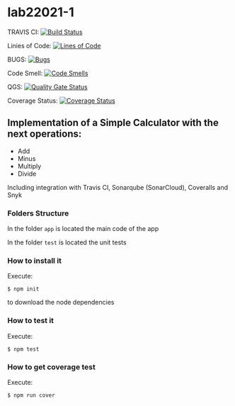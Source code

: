 # lab22021-1

TRAVIS CI:  [![Build Status](https://travis-ci.org/estebanrestrepo07/lab22021-1.svg?branch=main)](https://travis-ci.org/estebanrestrepo07/lab22021-1)

Linies of Code: [![Lines of Code](https://sonarcloud.io/api/project_badges/measure?project=estebanrestrepo07_lab22021-1&metric=ncloc)](https://sonarcloud.io/dashboard?id=estebanrestrepo07_lab22021-1) 

BUGS: [![Bugs](https://sonarcloud.io/api/project_badges/measure?project=estebanrestrepo07_lab22021-1&metric=bugs)](https://sonarcloud.io/dashboard?id=estebanrestrepo07_lab22021-1)

Code Smell: [![Code Smells](https://sonarcloud.io/api/project_badges/measure?project=estebanrestrepo07_lab22021-1&metric=code_smells)](https://sonarcloud.io/dashboard?id=estebanrestrepo07_lab22021-1)

QGS: [![Quality Gate Status](https://sonarcloud.io/api/project_badges/measure?project=estebanrestrepo07_lab22021-1&metric=alert_status)](https://sonarcloud.io/dashboard?id=estebanrestrepo07_lab22021-1)

Coverage Status: [![Coverage Status](https://coveralls.io/repos/github/estebanrestrepo07/lab22021-1/badge.svg?branch=main)](https://coveralls.io/github/estebanrestrepo07/lab22021-1?branch=main)

## Implementation of a Simple Calculator with the next operations:

* Add
* Minus
* Multiply
* Divide

Including integration with Travis CI, Sonarqube (SonarCloud), Coveralls and Snyk

### Folders Structure

In the folder `app` is located the main code of the app

In the folder `test` is located the unit tests

### How to install it

Execute:

```shell
$ npm init
```
to download the node dependencies

### How to test it

Execute:

```shell
$ npm test
```

### How to get coverage test

Execute:

```shell
$ npm run cover
```
